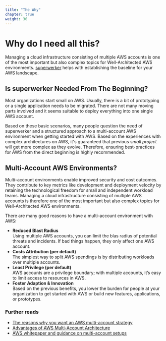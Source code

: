 ```yaml
---
title: "The Why"
chapter: true
weight: 30
---
```


# Why do I need all this?

Managing a cloud infrastructure consisting of multiple AWS accounts is one of the most important but also complex topics for Well-Architected AWS environments. [superwerker] helps with establishing the baseline for your AWS landscape.

## Is superwerker Needed From The Beginning?

Most organizations start small on AWS. Usually, there is a bit of prototyping or a single application needs to be migrated. There are not many moving parts involved and it seems suitable to deploy everything into one single AWS account.

Based on these basic scenarios, many people question the need of superwerker and a structured approach to a multi-account AWS environment when getting started with AWS. Based on the experiences with complex architectures on AWS, it's guaranteed that previous _small project_ will get more complex as they evolve. Therefore, ensuring best-practices for AWS from the direct beginning is highly recommended.

## Multi-Account AWS Environments?

Multi-account environments enable improved security and cost outcomes. They contribute to key metrics like development and deployment velocity by retaining the technological freedom for small and independent workload teams. Managing a cloud infrastructure consisting of multiple AWS accounts is therefore one of the most important but also complex topics for Well-Architected AWS environments.

There are many good reasons to have a multi-account environment with AWS:

- **Reduced Blast Radius** \
   Using multiple AWS accounts, you can limit the blas radius of potential threats and incidents. If bad things happen, they only affect one AWS account.
- **Costs Attribution (per default)** \
   The simplest way to split AWS spendings is by distributing workloads over multiple accounts.
- **Least Privilege (per default)** \
  AWS accounts are a privilege boundary; with multiple accounts, it’s easy to limit access to resources in AWS.
- **Foster Adaption & Innovation** \
  Based on the previous benefits, you lower the burden for people at your organization to get started with AWS or build new features, applications, or prototypes.

### Further reads

- [The reasons why you want an AWS multi-account strategy](https://kreuzwerker.de/post/AWS-multi-account-strategies)
- [Advantages of AWS Multi-Account Architecture](https://ruempler.eu/2017/07/09/advantages-aws-multi-account-architecture/)
- [AWS whitepaper and guidance on multi-account setups](https://docs.aws.amazon.com/whitepapers/latest/organizing-your-aws-environment/organizing-your-aws-environment.html)

[superwerker]: https://github.com/superwerker/superwerker

